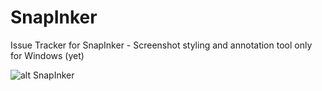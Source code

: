 # SnapInker
Issue Tracker for SnapInker - Screenshot styling and annotation tool only for Windows (yet)

![alt SnapInker](https://snapinker.com/snapinker.png)


